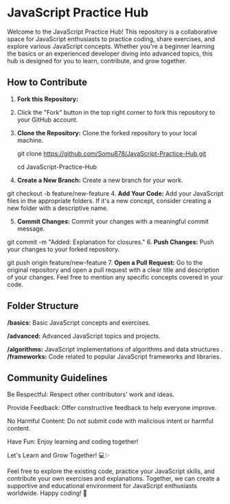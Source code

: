 # JavaScript Practice Hub

Welcome to the JavaScript Practice Hub! This repository is a collaborative space for JavaScript enthusiasts to practice coding, share exercises, and explore various JavaScript concepts. Whether you're a beginner learning the basics or an experienced developer diving into advanced topics, this hub is designed for you to learn, contribute, and grow together.

## How to Contribute

1. **Fork this Repository:**
2. Click the "Fork" button in the top right corner to fork this repository to your GitHub account.
3. **Clone the Repository:**
   Clone the forked repository to your local machine.
   
   git clone https://github.com/Somu878/JavaScript-Practice-Hub.git
   
   cd JavaScript-Practice-Hub

4. **Create a New Branch:**
Create a new branch for your work.

git checkout -b feature/new-feature
4. **Add Your Code:**
Add your JavaScript files in the appropriate folders. If it's a new concept, consider creating a new folder with a descriptive name.

5. **Commit Changes:**
Commit your changes with a meaningful commit message.


git commit -m "Added: Explanation for closures."
6. **Push Changes:**
Push your changes to your forked repository.

git push origin feature/new-feature
7. **Open a Pull Request:**
Go to the original repository and open a pull request with a clear title and description of your changes. Feel free to mention any specific concepts covered in your code.

## Folder Structure

**/basics:** Basic JavaScript concepts and exercises.

**/advanced:** Advanced JavaScript topics and projects.

**/algorithms:** JavaScript implementations of algorithms and data structures
.
**/frameworks:** Code related to popular JavaScript frameworks and libraries.


## Community Guidelines

Be Respectful: Respect other contributors' work and ideas.

Provide Feedback: Offer constructive feedback to help everyone improve.

No Harmful Content: Do not submit code with malicious intent or harmful content.

Have Fun: Enjoy learning and coding together!

Let's Learn and Grow Together! 💻✨

Feel free to explore the existing code, practice your JavaScript skills, and contribute your own exercises and explanations. Together, we can create a supportive and educational environment for JavaScript enthusiasts worldwide. Happy coding! 🚀
